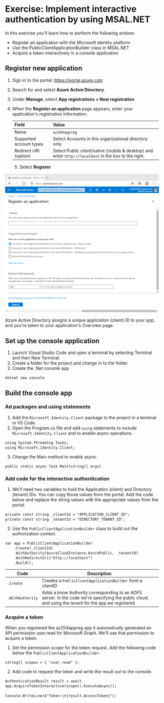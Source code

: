 # Exercise: Implement interactive authentication by using MSAL.NET
In this exercise you'll learn how to perform the following actions:

- Register an application with the Microsoft identity platform
- Use the PublicClientApplicationBuilder class in MSAL.NET
- Acquire a token interactively in a console application

## Register new application
1. Sign in to the portal: https://portal.azure.com
2. Search for and select **Azure Active Directory**.
3. Under **Manage**, select **App registrations > New registration**.
4. When the **Register an application** page appears, enter your application's registration information:

    |Field|Value|
    |-----|-----|
    Name |`az204appreg`
    Supported account types | Select Accounts in this organizational directory only
    Redirect URI (option) | Select Public client/native (mobile & desktop) and enter `http://localhost` in the box to the right.
    5. Select **Register**

![new-app-registration](Resources/new-app-registration-expanded.png)

Azure Active Directory assigns a unique application (client) ID to your app, and you're taken to your application's Overview page.

## Set up the console application
1. Launch Visual Studio Code and open a terminal by selecting Terminal and then New Terminal.
2. Create a folder for the project and change in to the folder.
3. Create the .Net console app
```
dotnet new console
```

## Build the console app
### Ad packages and using statements
1. Add the `Microsoft.Identity.Client` package to the project in a terminal in VS Code.
2. Open the Program.cs file and add `using` statements to include `Microsoft.Identity.Client` and to enable async operations.
```
using System.Threading.Tasks;
using Microsoft.Identity.Client;
```
3. Change the Main method to enable async.
```
public static async Task Main(string[] args)
```
### Add code for the interactive authentication
1. We'll need two variables to hold the Application (client) and Directory (tenant) IDs. You can copy those values from the portal. Add the code below and replace the string values with the appropriate values from the portal.
```
private const string _clientId = "APPLICATION_CLIENT_ID";
private const string _tenantId = "DIRECTORY_TENANT_ID";
```
2. Use the `PublicClientApplicationBuilder` class to build out the authorization context.
```
var app = PublicClientApplicationBuilder
    .Create(_clientId)
    .WithAuthority(AzureCloudInstance.AzurePublic, _tenantId)
    .WithRedirectUri("http://localhost")
    .Build();
```

|Code | Description |
|-----|-------------|
`.Create` | Creates a `PublicClientApplicationBuilder` from a clientID
`.WithAuthority` | Adds a know Authority corresponding to an ADFS server. In the code we're specifying the public cloud, and using the tenant for the app we registered

### Acquire a token
When you registered the az204appreg app it automatically generated an API permission user.read for Microsoft Graph. We'll use that permission to acquire a token.
1. Set the permission scope for the token request. Add the following code below the `PublicClientApplicationBuilder`.
```
string[] scopes = { "user.read" };
```
2. Add code to request the token and write the result out to the console.
```
AuthenticationResult result = await app.AcquireTokenInteractive(scopes).ExecuteAsync();

Console.WriteLine($"Token:\t{result.AccessToken}");
```